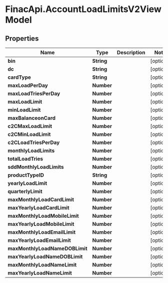 # FinacApi.AccountLoadLimitsV2ViewModel

## Properties
Name | Type | Description | Notes
------------ | ------------- | ------------- | -------------
**bin** | **String** |  | [optional] 
**dc** | **String** |  | [optional] 
**cardType** | **String** |  | [optional] 
**maxLoadPerDay** | **Number** |  | [optional] 
**maxLoadTriesPerDay** | **Number** |  | [optional] 
**maxLoadLimit** | **Number** |  | [optional] 
**minLoadLimit** | **Number** |  | [optional] 
**maxBalanceonCard** | **Number** |  | [optional] 
**c2CMaxLoadLimit** | **Number** |  | [optional] 
**c2CMinLoadLimit** | **Number** |  | [optional] 
**c2CLoadTriesPerDay** | **Number** |  | [optional] 
**monthlyLoadLimits** | **Number** |  | [optional] 
**totalLoadTries** | **Number** |  | [optional] 
**sddMonthlyLoadLimits** | **Number** |  | [optional] 
**productTypeID** | **String** |  | [optional] 
**yearlyLoadLimit** | **Number** |  | [optional] 
**quarterlyLimit** | **Number** |  | [optional] 
**maxMonthlyLoadCardLimit** | **Number** |  | [optional] 
**maxYearlyLoadCardLimit** | **Number** |  | [optional] 
**maxMonthlyLoadMobileLimit** | **Number** |  | [optional] 
**maxYearlyLoadMobileLimit** | **Number** |  | [optional] 
**maxMonthlyLoadEmailLimit** | **Number** |  | [optional] 
**maxYearlyLoadEmailLimit** | **Number** |  | [optional] 
**maxMonthlyLoadNameDOBLimit** | **Number** |  | [optional] 
**maxYearlyLoadNameDOBLimit** | **Number** |  | [optional] 
**maxMonthlyLoadNameLimit** | **Number** |  | [optional] 
**maxYearlyLoadNameLimit** | **Number** |  | [optional] 

